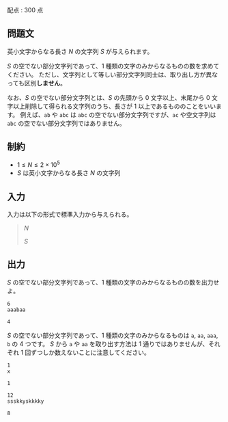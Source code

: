 配点 : $300$ 点

## 問題文

英小文字からなる長さ $N$ の文字列 $S$ が与えられます。

$S$ の空でない部分文字列であって、$1$ 種類の文字のみからなるものの数を求めてください。
ただし、文字列として等しい部分文字列同士は、取り出し方が異なっても区別**しません**。

なお、$S$ の空でない部分文字列とは、$S$ の先頭から $0$ 文字以上、末尾から $0$ 文字以上削除して得られる文字列のうち、長さが $1$ 以上であるもののことをいいます。
例えば、`ab` や `abc` は `abc` の空でない部分文字列ですが、`ac` や空文字列は `abc` の空でない部分文字列ではありません。

## 制約

- $1 \leq N \leq 2\times 10^5$
- $S$ は英小文字からなる長さ $N$ の文字列

## 入力

入力は以下の形式で標準入力から与えられる。

> $N$
> 
> $S$

## 出力

$S$ の空でない部分文字列であって、$1$ 種類の文字のみからなるものの数を出力せよ。

```input1
6
aaabaa
```

```output1
4
```

$S$ の空でない部分文字列であって、$1$ 種類の文字のみからなるものは `a`, `aa`, `aaa`, `b` の $4$ つです。
$S$ から `a` や `aa` を取り出す方法は $1$ 通りではありませんが、それぞれ $1$ 回ずつしか数えないことに注意してください。

```input2
1
x
```

```output2
1
```

```input3
12
ssskkyskkkky
```

```output3
8
```
